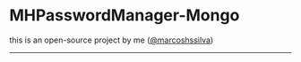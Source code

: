 # MHPasswordManager-Mongo
this is an open-source project by me ([@marcoshssilva](https://github.com/marcoshssilva))

---

